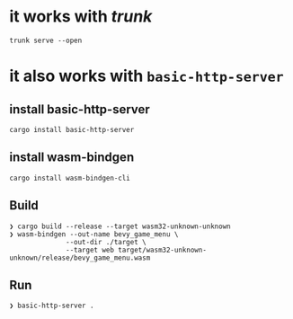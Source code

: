 # it works with _trunk_
`trunk serve --open`


# it also works with `basic-http-server`
## install basic-http-server
```shell
cargo install basic-http-server
```
## install wasm-bindgen
```shell
cargo install wasm-bindgen-cli
```
## Build
```shell
❯ cargo build --release --target wasm32-unknown-unknown
❯ wasm-bindgen --out-name bevy_game_menu \
              --out-dir ./target \
              --target web target/wasm32-unknown-unknown/release/bevy_game_menu.wasm
```
## Run
```shell
❯ basic-http-server .
```

